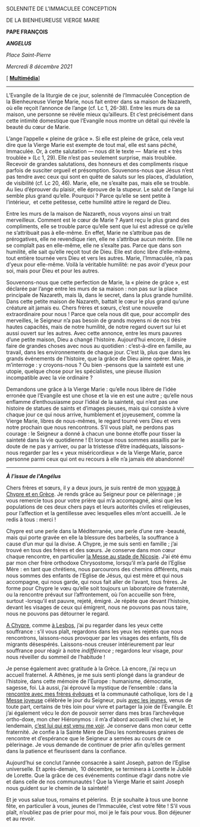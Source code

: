 SOLENNITE DE L'IMMACULEE CONCEPTION

DE LA BIENHEUREUSE VIERGE MARIE

**PAPE FRANÇOIS**

***ANGELUS***

*Place Saint-Pierre*

*Mercredi 8 décembre 2021*

[ **[Multimédia](http://w2.vatican.va/content/francesco/fr/events/event.dir.html/content/vaticanevents/fr/2021/12/8/angelus.html)**]

_______________________

L’Evangile de la liturgie de ce jour, solennité de l’Immaculée Conception de la Bienheureuse Vierge Marie, nous fait entrer dans sa maison de Nazareth, où elle reçoit l’annonce de l’ange (cf. Lc 1, 26-38). Entre les murs de sa maison, une personne se révèle mieux qu’ailleurs. Et c’est précisément dans cette intimité domestique que l’Evangile nous montre un détail qui révèle la beauté du cœur de Marie.

L’ange l’appelle « pleine de grâce ». Si elle est pleine de grâce, cela veut dire que la Vierge Marie est exempte de tout mal, elle est sans péché, Immaculée. Or, à cette salutation — nous dit le texte —  Marie est « très troublée » (Lc 1, 29). Elle n’est pas seulement surprise, mais troublée. Recevoir de grandes salutations, des honneurs et des compliments risque parfois de susciter orgueil et présomption. Souvenons-nous que Jésus n’est pas tendre avec ceux qui sont en quête de saluts sur les places, d’adulation, de visibilité (cf. Lc 20, 46). Marie, elle, ne s’exalte pas, mais elle se trouble. Au lieu d’éprouver du plaisir, elle éprouve de la stupeur. Le salut de l’ange lui semble plus grand qu’elle. Pourquoi ? Parce qu’elle se sent petite à l’intérieur,  et cette petitesse, cette humilité attire le regard de Dieu.

Entre les murs de la maison de Nazareth, nous voyons ainsi un trait merveilleux. Comment est le cœur de Marie ? Ayant reçu le plus grand des compliments, elle se trouble parce qu’elle sent que lui est adressé ce qu’elle ne s’attribuait pas à elle-même. En effet, Marie ne s’attribue pas de prérogatives, elle ne revendique rien, elle ne s’attribue aucun mérite. Elle ne se complaît pas en elle-même, elle ne s’exalte pas. Parce que dans son humilité, elle sait qu’elle reçoit tout de Dieu. Elle est donc libre d’elle-même, tout entière tournée vers Dieu et vers les autres. Marie, l’Immaculée, n’a pas d’yeux pour elle-même. Voilà la véritable humilité: ne pas avoir d’yeux pour soi, mais pour Dieu et pour les autres.

Souvenons-nous que cette perfection de Marie, la « pleine de grâce », est déclarée par l’ange entre les murs de sa maison : non pas sur la place principale de Nazareth, mais là, dans le secret, dans la plus grande humilité. Dans cette petite maison de Nazareth, battait le cœur le plus grand qu’une créature ait jamais eu. Chers frères et sœurs, c’est une nouvelle extraordinaire pour nous ! Parce que cela nous dit que, pour accomplir des merveilles, le Seigneur n’a pas besoin de grands moyens ni de nos très hautes capacités, mais de notre humilité, de notre regard ouvert sur lui et aussi ouvert sur les autres. Avec cette annonce, entre les murs pauvres d’une petite maison, Dieu a changé l’histoire. Aujourd’hui encore, il désire faire de grandes choses avec nous au quotidien : c’est-à-dire en famille, au travail, dans les environnements de chaque jour. C’est là, plus que dans les grands événements de l’histoire, que la grâce de Dieu aime opérer. Mais, je m’interroge : y croyons-nous ? Ou bien -pensons que la sainteté est une utopie, quelque chose pour les spécialistes, une pieuse illusion incompatible avec la vie ordinaire ?

Demandons une grâce à la Vierge Marie : qu’elle nous libère de l’idée erronée que l’Evangile est une chose et la vie en est une autre ; qu’elle nous enflamme d’enthousiasme pour l’idéal de la sainteté, qui n’est pas une histoire de statues de saints et d’images pieuses, mais qui consiste à vivre chaque jour ce qui nous arrive, humblement et joyeusement, comme la Vierge Marie, libres de nous-mêmes, le regard tourné vers Dieu et vers notre prochain que nous rencontrons. S’il vous plaît, ne perdons pas courage : le Seigneur a donné à chacun une bonne étoffe pour tisser la sainteté dans la vie quotidienne ! Et lorsque nous sommes assaillis par le doute de ne pas y arriver, ou par la tristesse d’être inadéquats, laissons-nous regarder par les « yeux miséricordieux » de la Vierge Marie, parce personne parmi ceux qui ont eu recours à elle n’a jamais été abandonné!

__________________________

***À l'issue de l'Angélus***

Chers frères et sœurs, il y a deux jours, je suis rentré de mon [voyage à Chypre et en Grèce](https://www.vatican.va/content/francesco/fr/travels/2021/outside/documents/cipro-grecia-2021.html). Je rends grâce au Seigneur pour ce pèlerinage ; je vous remercie tous pour votre prière qui m’a accompagné, ainsi que les populations de ces deux chers pays et leurs autorités civiles et religieuses, pour l’affection et la gentillesse avec lesquelles elles m’ont accueilli. Je le redis à tous : merci !

Chypre est une perle dans la Méditerranée, une perle d’une rare -beauté, mais qui porte gravée en elle la blessure des barbelés, la souffrance à cause d’un mur qui la divise. A Chypre, je me suis senti en famille ; j’ai trouvé en tous des frères et des sœurs. Je conserve dans mon cœur chaque rencontre, en particulier [la Messe au stade de Nicosie](https://www.vatican.va/content/francesco/fr/events/event.dir.html/content/vaticanevents/fr/2021/12/3/nicosia-messa.html). J’ai été ému par mon cher frère orthodoxe Chrysostome, lorsqu’il m’a parlé de l’Eglise Mère : en tant que chrétiens, nous parcourons des chemins différents, mais nous sommes des enfants de l’Eglise de Jésus, qui est mère et qui nous accompagne, qui nous garde, qui nous fait aller de l’avant, tous frères. Je forme pour Chypre le vœu qu’elle soit toujours un laboratoire de fraternité, ou la rencontre prévaut sur l’affrontement, où l’on accueille son frère, surtout -lorsqu’il est pauvre, rejeté, émigré. Je répète que devant l’histoire, devant les visages de ceux qui émigrent, nous ne pouvons pas nous taire, nous ne pouvons pas détourner le regard.

[A Chypre](https://www.vatican.va/content/francesco/fr/events/event.dir.html/content/vaticanevents/fr/2021/12/3/nicosia-migranti.html), comme [à Lesbos](https://www.vatican.va/content/francesco/fr/events/event.dir.html/content/vaticanevents/fr/2021/12/5/mytilene-rifugiati.html), j’ai pu regarder dans les yeux cette souffrance : s’il vous plaît, regardons dans les yeux les rejetés que nous rencontrons, laissons-nous provoquer par les visages des enfants, fils de migrants désespérés. Laissons-nous creuser intérieurement par leur souffrance pour réagir à notre *indifférence* ; regardons leur visage, pour nous réveiller du sommeil de l’habitude !

Je pense également avec gratitude à la Grèce. Là encore, j’ai reçu un accueil fraternel. A Athènes, je me suis senti plongé dans la grandeur de l’histoire, dans cette mémoire de l’Europe : humanisme, démocratie, sagesse, foi. Là aussi, j’ai éprouvé la mystique de l’ensemble : dans la [rencontre avec mes frères évêques](https://www.vatican.va/content/francesco/fr/events/event.dir.html/content/vaticanevents/fr/2021/12/4/atene-religiosi.html) et la communauté catholique, lors de l [a Messe joyeuse](https://www.vatican.va/content/francesco/fr/events/event.dir.html/content/vaticanevents/fr/2021/12/5/atene-messa.html) célébrée le jour du Seigneur, puis [avec les jeunes](https://www.vatican.va/content/francesco/fr/events/event.dir.html/content/vaticanevents/fr/2021/12/6/atene-giovani.html), venus de toute part, certains de très loin pour vivre et partager la joie de l’Evangile. Et j’ai également vécu le don de pouvoir serrer dans mes bras l’archevêque ortho-doxe, mon cher Hiéronymos : il m’a d’abord accueilli chez lui et, le lendemain, [c’est lui qui est venu me voir](https://www.vatican.va/content/francesco/fr/events/event.dir.html/content/vaticanevents/fr/2021/12/4/atene-suabeatitudine-ieronymos-ii.html). Je conserve dans mon cœur cette fraternité. Je confie à la Sainte Mère de Dieu les nombreuses graines de rencontre et d’espérance que le Seigneur a semées au cours de ce pèlerinage. Je vous demande de continuer de prier afin qu’elles germent dans la patience et fleurissent dans la confiance.

Aujourd’hui se conclut l’année consacrée à saint Joseph, patron de l’Eglise universelle. Et après-demain,  10 décembre, se terminera à Lorette le Jubilé de Lorette. Que la grâce de ces événements continue d’agir dans notre vie et dans celle de nos communautés ! Que la Vierge Marie et saint Joseph nous guident sur le chemin de la sainteté!

Et je vous salue tous, romains et pèlerins.  Et je souhaite à tous une bonne fête, en particulier à vous, jeunes de l’Immaculée, c’est votre fête ! S’il vous plaît, n’oubliez pas de prier pour moi, moi je le fais pour vous. Bon déjeuner et au revoir.